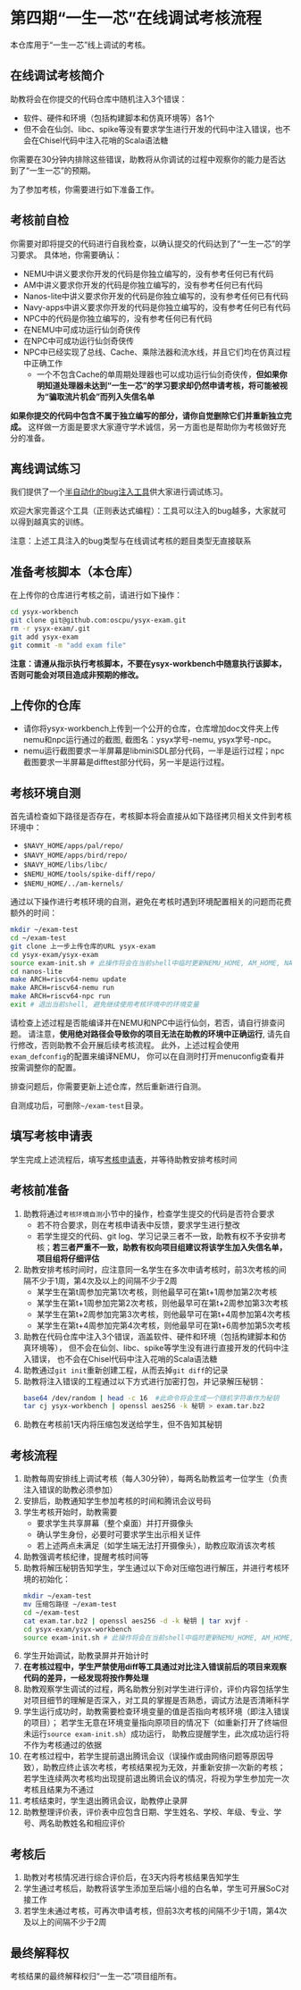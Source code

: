 # 第四期“一生一芯”在线调试考核流程

本仓库用于“一生一芯”线上调试的考核。

## 在线调试考核简介

助教将会在你提交的代码仓库中随机注入3个错误：
* 软件、硬件和环境（包括构建脚本和仿真环境等）各1个
* 但不会在仙剑、libc、spike等没有要求学生进行开发的代码中注入错误，也不会在Chisel代码中注入花哨的Scala语法糖

你需要在30分钟内排除这些错误，助教将从你调试的过程中观察你的能力是否达到了“一生一芯”的预期。

为了参加考核，你需要进行如下准备工作。

## 考核前自检

你需要对即将提交的代码进行自我检查，以确认提交的代码达到了“一生一芯”的学习要求。
具体地，你需要确认：
* NEMU中讲义要求你开发的代码是你独立编写的，没有参考任何已有代码
* AM中讲义要求你开发的代码是你独立编写的，没有参考任何已有代码
* Nanos-lite中讲义要求你开发的代码是你独立编写的，没有参考任何已有代码
* Navy-apps中讲义要求你开发的代码是你独立编写的，没有参考任何已有代码
* NPC中的代码是你独立编写的，没有参考任何已有代码
* 在NEMU中可成功运行仙剑奇侠传
* 在NPC中可成功运行仙剑奇侠传
* NPC中已经实现了总线、Cache、乘除法器和流水线，并且它们均在仿真过程中正确工作
  * 一个不包含Cache的单周期处理器也可以成功运行仙剑奇侠传，**但如果你明知道处理器未达到“一生一芯”的学习要求却仍然申请考核，将可能被视为“骗取流片机会”而列入失信名单**

**如果你提交的代码中包含不属于独立编写的部分，请你自觉删除它们并重新独立完成。**
这样做一方面是要求大家遵守学术诚信，另一方面也是帮助你为考核做好充分的准备。

## 离线调试练习

我们提供了一个[半自动化的bug注入工具](https://github.com/OSCPU/bug-needle)供大家进行调试练习。

欢迎大家完善这个工具（正则表达式编程）：工具可以注入的bug越多，大家就可以得到越真实的训练。

注意：上述工具注入的bug类型与在线调试考核的题目类型无直接联系

## 准备考核脚本（本仓库）

在上传你的仓库进行考核之前，请进行如下操作：
```bash
cd ysyx-workbench
git clone git@github.com:oscpu/ysyx-exam.git
rm -r ysyx-exam/.git
git add ysyx-exam
git commit -m "add exam file"
```

**注意：请遵从指示执行考核脚本，不要在ysyx-workbench中随意执行该脚本，
否则可能会对项目造成非预期的修改。**

## 上传你的仓库

* 请你将ysyx-workbench上传到一个公开的仓库，仓库增加doc文件夹上传nemu和npc运行通过的截图, 截图名：ysyx学号-nemu, ysyx学号-npc。
* nemu运行截图要求一半屏幕是libminiSDL部分代码，一半是运行过程；npc截图要求一半屏幕是difftest部分代码，另一半是运行过程。

## 考核环境自测

首先请检查如下路径是否存在，考核脚本将会直接从如下路径拷贝相关文件到考核环境中：
* `$NAVY_HOME/apps/pal/repo/`
* `$NAVY_HOME/apps/bird/repo/`
* `$NAVY_HOME/libs/libc/`
* `$NEMU_HOME/tools/spike-diff/repo/`
* `$NEMU_HOME/../am-kernels/`

通过以下操作进行考核环境的自测，避免在考核时遇到环境配置相关的问题而花费额外的时间：
```bash
mkdir ~/exam-test
cd ~/exam-test
git clone 上一步上传仓库的URL ysyx-exam
cd ysyx-exam/ysyx-exam
source exam-init.sh # 此操作将会在当前shell中临时更新NEMU_HOME, AM_HOME, NAVY_HOME, NPC_HOME四个环境变量
cd nanos-lite
make ARCH=riscv64-nemu update
make ARCH=riscv64-nemu run
make ARCH=riscv64-npc run
exit # 退出当前shell, 避免继续使用考核环境中的环境变量
```

请检查上述过程是否能编译并在NEMU和NPC中运行仙剑，若否，请自行排查问题。
请注意，**使用绝对路径会导致你的项目无法在助教的环境中正确运行**,
请先自行修改，否则助教不会开展后续考核流程。
此外，上述过程会使用`exam_defconfig`的配置来编译NEMU，
你可以在自测时打开menuconfig查看并按需调整你的配置。

排查问题后，你需要更新上述仓库，然后重新进行自测。

自测成功后，可删除`~/exam-test`目录。

## 填写考核申请表

学生完成上述流程后，填写[考核申请表](https://docs.qq.com/sheet/DSUdjb0tJRHJDdFNH)，并等待助教安排考核时间

## 考核前准备

1. 助教将通过`考核环境自测`小节中的操作，检查学生提交的代码是否符合要求
   * 若不符合要求，则在考核申请表中反馈，要求学生进行整改
   * 若学生提交的代码、git log、学习记录三者不一致，助教有权不予安排考核；**若三者严重不一致，助教有权向项目组建议将该学生加入失信名单，项目组将仔细评估**
1. 助教安排考核时间时，应注意同一名学生在多次申请考核时，前3次考核的间隔不少于1周，第4次及以上的间隔不少于2周
   * 某学生在第t周参加完第1次考核，则他最早可在第t+1周参加第2次考核
   * 某学生在第t+1周参加完第2次考核，则他最早可在第t+2周参加第3次考核
   * 某学生在第t+2周参加完第3次考核，则他最早可在第t+4周参加第4次考核
   * 某学生在第t+4周参加完第4次考核，则他最早可在第t+6周参加第5次考核
1. 助教在代码仓库中注入3个错误，涵盖软件、硬件和环境（包括构建脚本和仿真环境等），
但不会在仙剑、libc、spike等学生没有进行直接开发的代码中注入错误，
也不会在Chisel代码中注入花哨的Scala语法糖
1. 助教通过`git init`重新创建工程，从而去掉`git diff`的记录
1. 助教将注入错误的工程通过以下方式进行加密打包，并记录解压秘钥：
   ```bash
   base64 /dev/random | head -c 16  #此命令将会生成一个随机字符串作为秘钥
   tar cj ysyx-workbench | openssl aes256 -k 秘钥 > exam.tar.bz2
   ```
1. 助教在考核前1天内将压缩包发送给学生，但不告知其秘钥

## 考核流程

1. 助教每周安排线上调试考核（每人30分钟），每两名助教监考一位学生（负责注入错误的助教必须参加）
1. 安排后，助教通知学生参加考核的时间和腾讯会议号码
1. 学生考核开始时，助教需要
   * 要求学生共享屏幕（整个桌面）并打开摄像头
   * 确认学生身份，必要时可要求学生出示相关证件
   * 若上述两点未满足（如学生端无法打开摄像头），助教应取消该次考核
1. 助教强调考核纪律，提醒考核时间等
1. 助教将解压秘钥告知学生，学生通过以下命对压缩包进行解压，并进行考核环境的初始化：
   ```bash
   mkdir ~/exam-test
   mv 压缩包路径 ~/exam-test
   cd ~/exam-test
   cat exam.tar.bz2 | openssl aes256 -d -k 秘钥 | tar xvjf -
   cd ysyx-exam/ysyx-workbench
   source exam-init.sh # 此操作将会在当前shell中临时更新NEMU_HOME, AM_HOME, NAVY_HOME, NPC_HOME四个环境变量
   ```
1. 学生开始调试，助教录屏并开始计时
1. **在考核过程中，学生严禁使用diff等工具通过对比注入错误前后的项目来观察代码的差异，一经发现将按作弊处理**
1. 助教观察学生调试的过程，两名助教分别对学生进行评价，评价内容包括学生对项目细节的理解是否深入，对工具的掌握是否熟悉，调试方法是否清晰科学
1. 学生运行成功时，助教需要检查环境变量的值是否指向考核环境（即注入错误的项目）；
   若学生无意在环境变量指向原项目的情况下（如重新打开了终端但未运行`source exam-init.sh`）成功运行，
   助教应提醒学生，此次成功运行将不作为考核通过的依据
1. 在考核过程中，若学生提前退出腾讯会议（误操作或由网络问题等原因导致），助教应终止该次考核，考核结果视为无效，并重新安排一次新的考核；若学生连续两次考核均出现提前退出腾讯会议的情况，将视为学生参加完一次考核且结果为不通过
1. 考核结束时，学生退出腾讯会议，助教停止录屏
1. 助教整理评价表，评价表中应包含日期、学生姓名、学校、年级、专业、学号、两名助教姓名和相应评价

## 考核后

1. 助教对考核情况进行综合评价后，在3天内将考核结果告知学生
1. 学生通过考核后，助教将该学生添加至后端小组的白名单，学生可开展SoC对接工作
1. 若学生未通过考核，可再次申请考核，但前3次考核的间隔不少于1周，第4次及以上的间隔不少于2周

## 最终解释权

考核结果的最终解释权归“一生一芯”项目组所有。
